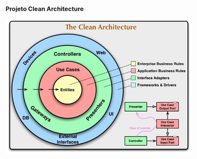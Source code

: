 ### Projeto Clean Architecture
![Clean Architecture](./src/assets/images/image-clean%20architecture.png)
